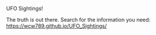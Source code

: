 UFO Sightings!

The truth is out there.  Search for the information you need: https://wcw789.github.io/UFO_Sightings/